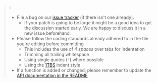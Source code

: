 > :information_source:
> - File a bug on our [issue tracker](https://github.com/u01jmg3/ics-parser/issues) (if there isn't one already).
>   - If your patch is going to be large it might be a good idea to get the discussion started early. We are happy to discuss it in a new issue beforehand.
> - Please follow the coding standards already adhered to in the file you're editing before committing
>   - This includes the use of *4 spaces* over tabs for indentation
>   - Trimming all trailing whitespace
>   - Using single quotes (`'`) where possible
>   - Using the [1TBS](https://en.wikipedia.org/wiki/Indent_style#Variant:_1TBS_.28OTBS.29) indent style
> - If a function is added or changed, please remember to update the [API documentation in the README](https://github.com/u01jmg3/ics-parser/blob/master/README.md#api)
